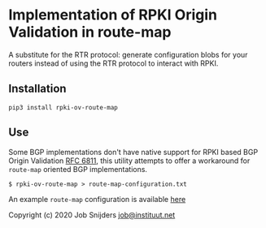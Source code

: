 Implementation of RPKI Origin Validation in route-map
=====================================================

A substitute for the RTR protocol: generate configuration blobs for your
routers instead of using the RTR protocol to interact with RPKI.

Installation
------------

`pip3 install rpki-ov-route-map`

Use
---

Some BGP implementations don't have native support for RPKI based BGP Origin
Validation [RFC 6811](https://tools.ietf.org/html/rfc6811), this utility
attempts to offer a workaround for `route-map` oriented BGP implementations.

```
$ rpki-ov-route-map > route-map-configuration.txt
```

An example `route-map` configuration is available [here](/job/rpki-ov-route-map/blob/master/example-route-map-configuration.txt)

Copyright (c) 2020 Job Snijders <job@instituut.net>
